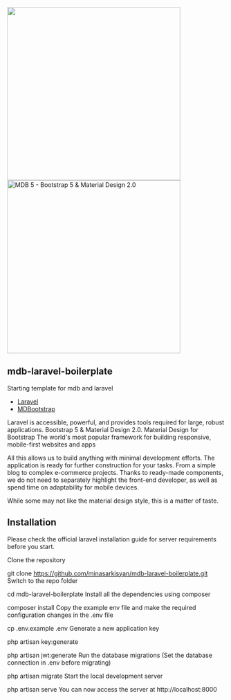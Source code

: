 <div>
    <a href="https://laravel.com" target="_blank"><img src="https://raw.githubusercontent.com/laravel/art/master/logo-lockup/5%20SVG/2%20CMYK/1%20Full%20Color/laravel-logolockup-cmyk-red.svg" width="400"></a>
<picture>
 <source srcset="https://mdbootstrap.com/wp-content/themes/mdbootstrap4/content/en/_mdb5/standard/pro/_main/assets/mdb5-about-v2.webp" type="image/webp">
  <img src="https://mdbootstrap.com/wp-content/themes/mdbootstrap4/content/en/_mdb5/standard/pro/_main/assets/mdb5-about-v2.jpg" class="img-fluid shadow-5 rounded" alt="MDB 5 -    Bootstrap 5 &amp; Material Design 2.0" width="400">
</picture>
</div>

## mdb-laravel-boilerplate
Starting template for mdb and laravel
<ul>
    <li><a href="https://laravel.com" target="_blank">Laravel</a></li>
    <li><a href="https://mdbootstrap.com/docs/standard/" target="_blank">MDBootstrap</a></li>
</ul>

Laravel is accessible, powerful, and provides tools required for large, robust applications.
Bootstrap 5 & Material Design 2.0. Material Design for Bootstrap
The world's most popular framework for building responsive, mobile-first websites and apps

All this allows us to build anything with minimal development efforts. The application is ready for further construction for your tasks. From a simple blog to complex e-commerce projects. Thanks to ready-made components, we do not need to separately highlight the front-end developer, as well as spend time on adaptability for mobile devices.

While some may not like the material design style, this is a matter of taste.

## Installation

Please check the official laravel installation guide for server requirements before you start.

Clone the repository

git clone https://github.com/minasarkisyan/mdb-laravel-boilerplate.git
Switch to the repo folder

cd mdb-laravel-boilerplate
Install all the dependencies using composer

composer install
Copy the example env file and make the required configuration changes in the .env file

cp .env.example .env
Generate a new application key

php artisan key:generate

php artisan jwt:generate
Run the database migrations (Set the database connection in .env before migrating)

php artisan migrate
Start the local development server

php artisan serve
You can now access the server at http://localhost:8000

